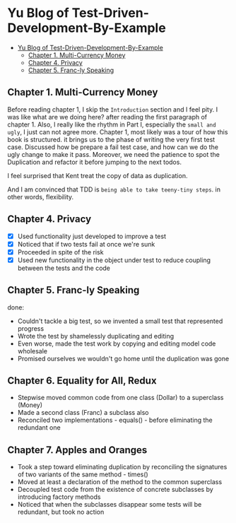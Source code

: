 # Yu Blog of Test-Driven-Development-By-Example
- [Yu Blog of Test-Driven-Development-By-Example](#yu-blog-of-test-driven-development-by-example)
  - [Chapter 1. Multi-Currency Money](#chapter-1-multi-currency-money)
  - [Chapter 4. Privacy](#chapter-4-privacy)
  - [Chapter 5. Franc-ly Speaking](#chapter-5-franc-ly-speaking)

## Chapter 1. Multi-Currency Money

Before reading chapter 1, I skip the `Introduction` section and I feel pity. I was like what are we doing here? after reading the first paragraph of chapter 1. Also, I really like the rhythm in Part I, especially the `small and ugly`, I just can not agree more. Chapter 1, most likely was a tour of how this book is structured. it brings us to the phase of writing the very first test case. Discussed how be prepare a fail test case, and how can we do the ugly change to make it pass. Moreover, we need the patience to spot the Duplication and refactor it before jumping to the next todos.

I feel surprised that Kent treat the copy of data as duplication.

And I am convinced that TDD is `being able to take teeny-tiny steps`. in other words, flexibility. 

## Chapter 4. Privacy

- [x] Used functionality just developed to improve a test
- [x] Noticed that if two tests fail at once we're sunk 
- [x] Proceeded in spite of the risk
- [x] Used new functionality in the object under test to reduce coupling between the tests and the code

## Chapter 5. Franc-ly Speaking

done:
- Couldn't tackle a big test, so we invented a small test that represented progress
- Wrote the test by shamelessly duplicating and editing
- Even worse, made the test work by copying and editing model code wholesale 
- Promised ourselves we wouldn't go home until the duplication was gone

## Chapter 6. Equality for All, Redux

- Stepwise moved common code from one class (Dollar) to a superclass (Money)
- Made a second class (Franc) a subclass also
- Reconciled two implementations - equals() - before eliminating the redundant one

## Chapter 7. Apples and Oranges

- Took a step toward eliminating duplication by reconciling the signatures of two variants of the same method - times()
- Moved at least a declaration of the method to the common superclass
- Decoupled test code from the existence of concrete subclasses by introducing factory methods 
- Noticed that when the subclasses disappear some tests will be redundant, but took no action
